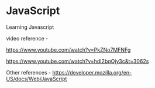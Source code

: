 # JavaScript
Learning Javascript

video reference  -

https://www.youtube.com/watch?v=PkZNo7MFNFg

https://www.youtube.com/watch?v=hdI2bqOjy3c&t=3062s

Other references - 
https://developer.mozilla.org/en-US/docs/Web/JavaScript




